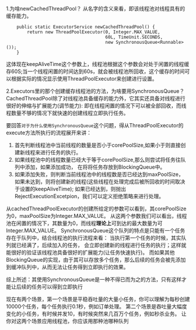 1.为啥newCachedThreadPool？
从名字的含义来看，即该线程池对线程具有的缓存能力。
```
    public static ExecutorService newCachedThreadPool() {
        return new ThreadPoolExecutor(0, Integer.MAX_VALUE,
                                      60L, TimeUnit.SECONDS,
                                      new SynchronousQueue<Runnable>());
    }
```
这体现在keepAliveTime这个参数上，线程池根据这个参数会对处于闲置的线程缓存60S;当一个线程闲置的时间达到60s，就会被线程池所回收，这个缓存的时间可以根据实际的情况显示使用ThreadPoolExecutor来创建进行设置。


2.Executors里的那个创建缓存线程池的方法，为啥要用SynchronousQueue？
CachedThreadPool除了对线程池具备缓存的能力外，它其实还具备对线程进行很好的伸缩与扩展能力(调节能力):
即在线程闲置的情况下可以被全部回收，而线程数量不够的情况下就快速的创建线程立即执行任务。

要回答`对于为什么使用SynchronousQueue`这个问题，得从ThreadPoolExecutor的execute方法所执行的流程展开来讲：
1. 首先判断线程池中当前线程的数量是否小于corePoolSize,如果小于则直接创建新线程来进行任务的执行。
2. 如果线程池中的线程数量已经大于等于corePoolSize,那么则尝试将任务往队列中添加，如果添加成功，
   在将将任务存放到BlockingQueue中。
3. 如果添加失败，则判断当前线程池中的线程数是否已经达到maxPoolSize，
   如果未达到，则将创建新的线程(这些线程在处理完成后被所回收的时间取决于设置的keepAliveTime);
   如果已经达到，则抛出RejectExecutionExcetpion，我们可以定义拒绝策略来进行处理。  
    
从cachedThreadPoolExecutor的创建所给定的参数可以看到，其corePoolSize为0，maxPoolSize为Integer.MAX_VALUE。
从这两个参数我们可以看出，线程池在闲置的情况下，其数量为0，而线程**理论上**可到达的最大数量为可Integer.MAX_VALUE。
SynchronousQueue这个队列的特点是只能有一个任务存在于队列中，结合线程池的执行流程来看：
当执行第一个任务的时候，其实队列就已经满了，后续加入的任务，
会立即创建新的线程进行任务的执行；这样就能很好的验证该线程池具备很好的扩展能力(让任务快速执行)。
而如果其他BlockingQueue的实现，由于其可以存放多个任务，那么后续的任务会被先添加到缓冲队列中，从而无法让任务得到立即执行的效果。

综上所述：其使用SynchronousQueue是一种不得已而为之的方法，只有这样才能让后续的任务可以得到立即执行


现在有两个场景，第一个场景是平稳吞吐量的大量小任务，你可以理解为每秒创建10000个任务，每个任务执行0.1秒，例如订单处理。
第二个场景是吞吐量大幅度变化的小任务，有时候并发10，有时候突然来几百万个任务，例如秒杀业务。
让你对这两个场景应用线程池，你应该用那种池哪种队列







